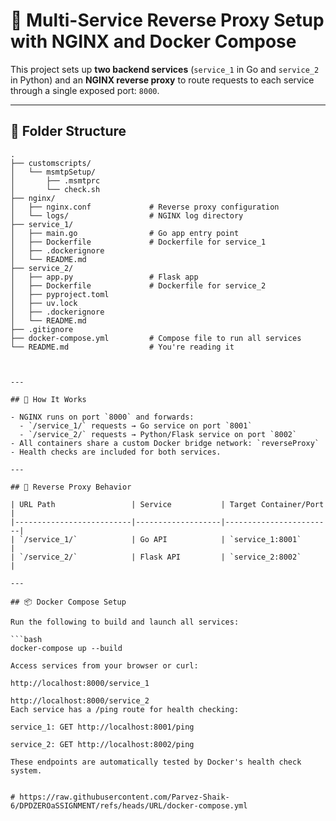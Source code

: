 # 🧭 Multi-Service Reverse Proxy Setup with NGINX and Docker Compose

This project sets up **two backend services** (`service_1` in Go and `service_2` in Python) and an **NGINX reverse proxy** to route requests to each service through a single exposed port: `8000`.

---

## 📁 Folder Structure

```text
.
├── customscripts/
│   └── msmtpSetup/
│       ├── .msmtprc
│       └── check.sh
├── nginx/
│   ├── nginx.conf             # Reverse proxy configuration
│   └── logs/                  # NGINX log directory
├── service_1/
│   ├── main.go                # Go app entry point
│   ├── Dockerfile             # Dockerfile for service_1
│   ├── .dockerignore
│   └── README.md
├── service_2/
│   ├── app.py                 # Flask app
│   ├── Dockerfile             # Dockerfile for service_2
│   ├── pyproject.toml
│   ├── uv.lock
│   ├── .dockerignore
│   └── README.md
├── .gitignore
├── docker-compose.yml         # Compose file to run all services
└── README.md                  # You're reading it



---

## 🚀 How It Works

- NGINX runs on port `8000` and forwards:
  - `/service_1/` requests → Go service on port `8001`
  - `/service_2/` requests → Python/Flask service on port `8002`
- All containers share a custom Docker bridge network: `reverseProxy`
- Health checks are included for both services.

---

## 🔁 Reverse Proxy Behavior

| URL Path                 | Service           | Target Container/Port |
|--------------------------|-------------------|------------------------|
| `/service_1/`            | Go API            | `service_1:8001`       |
| `/service_2/`            | Flask API         | `service_2:8002`       |

---

## 📦 Docker Compose Setup

Run the following to build and launch all services:

```bash
docker-compose up --build

Access services from your browser or curl:

http://localhost:8000/service_1

http://localhost:8000/service_2
Each service has a /ping route for health checking:

service_1: GET http://localhost:8001/ping

service_2: GET http://localhost:8002/ping

These endpoints are automatically tested by Docker's health check system.


# https://raw.githubusercontent.com/Parvez-Shaik-6/DPDZEROaSSIGNMENT/refs/heads/URL/docker-compose.yml



